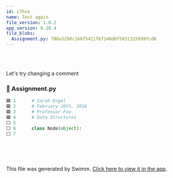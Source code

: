 ```yaml
---
id: c7hce
name: Test again
file_version: 1.0.2
app_version: 0.10.4
file_blobs:
  Assignment.py: 780a3290c168f5411fbf140d0f5031315699fcd6
---
```


<br/>

<br/>

Let's try changing a comment
<!-- NOTE-swimm-snippet: the lines below link your snippet to Swimm -->
### 📄 Assignment.py
```python
🟩 1      # Sarah Engel
🟩 2      # February 20th, 2018
🟩 3      # Professor Foo
🟩 4      # Data Structures
⬜ 5      
⬜ 6      class Node(object):
⬜ 7          
```

<br/>

<br/>

<br/>

This file was generated by Swimm. [Click here to view it in the app](https://app.swimm.io/repos/Z2l0aHViJTNBJTNBQ2lyY3VsYXJMaW5rZWRMaXN0JTNBJTNBc2FlbmdlbA==/docs/c7hce).